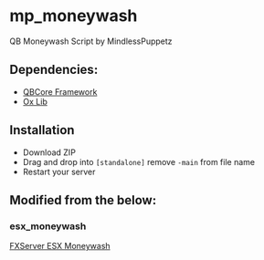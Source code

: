 # mp_moneywash
QB Moneywash Script by MindlessPuppetz

## Dependencies:
* [QBCore Framework](https://github.com/qbcore-framework)
* [Ox Lib](https://github.com/overextended/ox_lib/releases)

## Installation

* Download ZIP
* Drag and drop into `[standalone]` remove `-main` from file name
* Restart your server

## Modified from the below:
### esx_moneywash
[FXServer ESX Moneywash](https://github.com/Xovos/esx_moneywash)
